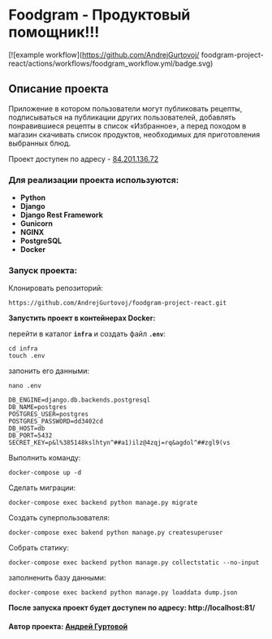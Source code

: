 # Foodgram - Продуктовый помощник!!!

[![example workflow](https://github.com/AndrejGurtovoj/
foodgram-project-react/actions/workflows/foodgram_workflow.yml/badge.svg)
## Описание проекта
Приложение в котором пользователи могут публиковать рецепты, подписываться на публикации других пользователей,
добавлять понравившиеся рецепты в список «Избранное», а перед походом в магазин скачивать список продуктов,
необходимых для приготовления выбранных блюд.

Проект доступен по адресу - <a href="http://84.201.136.72">84.201.136.72</a>

### Для реализации проекта используются:

- __Python__
- __Django__
- __Django Rest Framework__
- __Gunicorn__
- __NGINX__
- __PostgreSQL__
- __Docker__

### Запуск проекта:

Клонировать репозиторий:
```
https://github.com/AndrejGurtovoj/foodgram-project-react.git
```
__Запустить проект в контейнерах Docker:__

перейти в каталог **`infra`** и создать файл **`.env`**:
```angular2html
cd infra
touch .env
```
запонить его данными:
```angular2html
nano .env
```
```
DB_ENGINE=django.db.backends.postgresql
DB_NAME=postgres
POSTGRES_USER=postgres
POSTGRES_PASSWORD=dd3402cd
DB_HOST=db
DB_PORT=5432
SECRET_KEY=p&l%385148kslhtyn^##a1)ilz@4zqj=rq&agdol^##zgl9(vs

```

Выполнить команду:
```
docker-compose up -d
```
Сделать миграции:
```
docker-compose exec backend python manage.py migrate
```
Создать суперпользователя:
```
docker-compose exec bakend python manage.py createsuperuser
```
Собрать статику:
```
docker-compose exec backend python manage.py collectstatic --no-input
```
заполненить базу данными:
```angular2html
docker-compose exec backend python manage.py loaddata dump.json
```
__После запуска проект будет доступен по адресу: http://localhost:81/__

#### Автор проекта:  <a href= "https://github.com/AndrejGurtovoj">__Андрей Гуртовой__<a>
